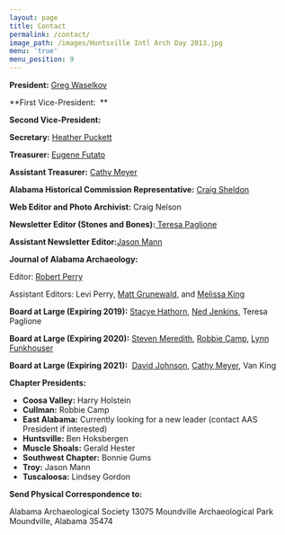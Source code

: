 ```yaml
---
layout: page
title: Contact
permalink: /contact/
image_path: /images/Huntsville Intl Arch Day 2013.jpg
menu: 'true'
menu_position: 9
---
```


**President:** [Greg Waselkov](javascript:void(location.href='mailto:'+String.fromCharCode(98,101,110,104,111,107,115,98,101,114,103,101,110,64,103,109,97,105,108,46,99,111,109)))

**First Vice-President:&nbsp; **

**Second Vice-President:**[ ](javascript:void(location.href='mailto:'+String.fromCharCode(107,112,121,115,122,107,97,64,97,117,109,46,101,100,117)))

**Secretary:** [Heather Puckett](mailto:heather.r.puckett@gmail.com)

**Treasurer:** [Eugene Futato](mailto:efutato@bama.ua.edu)

**Assistant Treasurer:** [Cathy Meyer](mailto:branthompson@hotmail.com)

**Alabama Historical Commission Representative:** [Craig Sheldon](mailto:csheldon@mail.aum.edu)

**Web Editor and Photo Archivist:** Craig Nelson

**Newsletter Editor (Stones and Bones):**[ Teresa Paglione](javascript:void(location.href='mailto:'+String.fromCharCode(116,101,114,101,115,97,46,112,97,103,108,105,111,110,101,64,97,108,46,117,115,100,97,46,103,111,118)))

**Assistant Newsletter Editor:**[Jason Mann](javascript:void(location.href='mailto:'+String.fromCharCode(106,109,97,110,110,64,116,114,111,121,46,101,100,117)))

**Journal of Alabama Archaeology:**

Editor: [Robert Perry](javascript:void(location.href='mailto:'+String.fromCharCode(114,101,112,101,114,114,121,64,99,111,111,115,97,104,115,46,110,101,116)))

Assistant Editors: Levi Perry, [Matt Grunewald](javascript:void(location.href='mailto:'+String.fromCharCode(109,109,103,114,117,110,101,119,97,108,100,64,103,109,97,105,108,46,99,111,109))), and [Melissa King](javascript:void(location.href='mailto:'+String.fromCharCode(109,101,108,118,97,110,109,100,64,104,111,112,112,101,114,46,110,101,116)))

**Board at Large (Expiring 2019):** [Stacye Hathorn](javascript:void(location.href='mailto:'+String.fromCharCode(115,116,97,99,121,101,46,104,97,116,104,111,114,110,64,112,114,101,115,101,114,118,101,97,108,97,46,111,114,103))), [Ned Jenkins](javascript:void(location.href='mailto:'+String.fromCharCode(110,101,100,46,106,101,110,107,105,110,115,97,104,99,64,103,109,97,105,108,46,99,111,109))), Teresa Paglione

**Board at Large (Expiring 2020):** [Steven Meredith](javascript:void(location.href='mailto:'+String.fromCharCode(109,101,114,101,100,48,48,51,64,103,109,97,105,108,46,99,111,109))), [Robbie Camp](javascript:void(location.href='mailto:'+String.fromCharCode(114,111,98,98,105,101,64,97,108,97,98,97,109,97,112,114,105,110,116,105,110,103,46,99,111,109))), [Lynn Funkhouser](javascript:void(location.href='mailto:'+String.fromCharCode(108,121,110,110,102,117,110,107,104,111,117,115,101,114,64,103,109,97,105,108,46,99,111,109)))

**Board at Large (Expiring 2021):**&nbsp; [David Johnson](javascript:void(location.href='mailto:'+String.fromCharCode(106,111,104,110,115,100,97,116,64,121,109,97,105,108,46,99,111,109))), [Cathy Meyer](javascript:void(location.href='mailto:'+String.fromCharCode(99,97,116,104,121,46,109,114,115,99,111,110,115,117,108,116,97,110,116,115,64,121,97,104,111,111,46,99,111,109))), Van King

**Chapter Presidents:**

* **Coosa Valley:** Harry Holstein
* **Cullman:** Robbie Camp
* **East Alabama:** Currently looking for a new leader (contact AAS President if interested)
* **Huntsville:** Ben Hoksbergen
* **Muscle Shoals:** Gerald Hester
* **Southwest Chapter:** Bonnie Gums
* **Troy:** Jason Mann
* **Tuscaloosa:** Lindsey Gordon

**Send Physical Correspondence to:**

Alabama Archaeological Society 13075 Moundville Archaeological Park Moundville, Alabama 35474